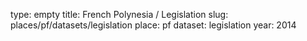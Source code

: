 type: empty
title: French Polynesia / Legislation
slug: places/pf/datasets/legislation
place: pf
dataset: legislation
year: 2014
